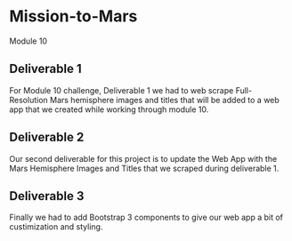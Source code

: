# Mission-to-Mars
Module 10
## Deliverable 1
 For Module 10 challenge, Deliverable 1 we had to web scrape Full-Resolution Mars hemisphere images and titles that will be added to a web app that we created while working through module 10.  
## Deliverable 2
 Our second deliverable for this project is to update the Web App with the Mars Hemisphere Images and Titles that we scraped during deliverable 1.
## Deliverable 3
 Finally we had to add Bootstrap 3 components to give our web app a bit of custimization and styling.
